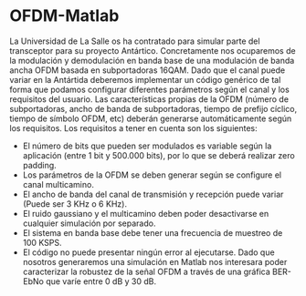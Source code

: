 # OFDM-Matlab

La Universidad de La Salle os ha contratado para simular parte del transceptor para su proyecto Antártico. Concretamente nos ocuparemos de la modulación y demodulación en banda base de una modulación de banda ancha OFDM basada en subportadoras 16QAM. Dado que el canal puede variar en la Antártida deberemos implementar un código genérico de tal forma que podamos configurar diferentes parámetros según el canal y los requisitos del usuario. Las características propias de la OFDM (número de subportadoras, ancho de banda de subportadoras, tiempo de prefijo cíclico, tiempo de símbolo OFDM, etc) deberán generarse automáticamente según los requisitos.
Los requisitos a tener en cuenta son los siguientes:
* El número de bits que pueden ser modulados es variable según la aplicación (entre 1 bit y 500.000 bits), por lo que se deberá realizar zero padding.
* Los parámetros de la OFDM se deben generar según se configure el canal multicamino.
* El ancho de banda del canal de transmisión y recepción puede variar (Puede ser 3 KHz o 6 KHz).
* El ruido gaussiano y el multicamino deben poder desactivarse en cualquier simulación por separado.
* El sistema en banda base debe tener una frecuencia de muestreo de 100 KSPS.
* El código no puede presentar ningún error al ejecutarse.
Dado que nosotros generaremos una simulación en Matlab nos interesara poder caracterizar la robustez de la señal OFDM a través de una gráfica BER-EbNo que varíe entre 0 dB y 30 dB.
